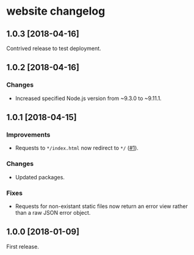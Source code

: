 # website changelog

## 1.0.3 [2018-04-16]

Contrived release to test deployment.

## 1.0.2 [2018-04-16]

### Changes
* Increased specified Node.js version from ~9.3.0 to ~9.11.1.

## 1.0.1 [2018-04-15]

### Improvements
* Requests to `*/index.html` now redirect to `*/` ([#1](https://github.com/GrantHeaslip/website/issues/1)).

### Changes
* Updated packages.

### Fixes
* Requests for non-existant static files now return an error view rather than a raw JSON error object.

## 1.0.0 [2018-01-09]

First release.
